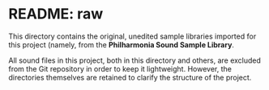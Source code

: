 # README: raw

This directory contains the original, unedited sample libraries imported for this project (namely, from the **Philharmonia Sound Sample Library**.



All sound files in this project, both in this directory and others, are excluded from the Git repository in order to keep it lightweight. However, the directories themselves are retained to clarify the structure of the project.